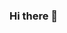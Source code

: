 ### Hi there 👋

<!--
**NikkoB702/NikkoB702** is a ✨ _special_ ✨ repository because its `README.md` (this file) appears on your GitHub profile.

[![Alt Text](https://thumbs.gfycat.com/BigheartedGrimFlea-size_restricted.gif)](https://gfycat.com/bigheartedgrimflea)

Here are some ideas to get you started:

- 🔭 I’m currently working on ...
- 🌱 I’m currently learning ...
- 👯 I’m looking to collaborate on ...
- 🤔 I’m looking for help with ...
- 💬 Ask me about ...
- 📫 How to reach me: ...
- 😄 Pronouns: ...
- ⚡ Fun fact: ...
-->
